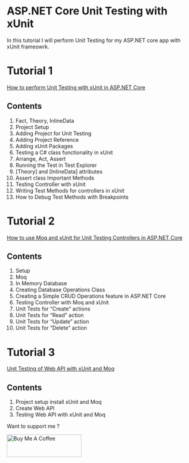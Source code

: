 # ASP.NET Core Unit Testing with xUnit

In this tutorial I will perform Unit Testing for my ASP.NET core app with xUnit frameowrk.

# Tutorial 1 
<a href="https://www.hosting.work/aspnet-core-xunit-unit-testing/" target="_blank">How to perform Unit Testing with xUnit in ASP.NET Core</a> 

## Contents

1. Fact, Theory, InlineData
2. Project Setup
3. Adding Project for Unit Testing
4. Adding Project Reference
5. Adding xUnit Packages
6. Testing a C# class functionality in xUnit
7. Arrange, Act, Assert
8. Running the Test in Test Explorer
9. [Theory] and [InlineData] attributes
10. Assert class Important Methods
11. Testing Controller with xUnit
12. Writing Test Methods for controllers in xUnit
13. How to Debug Test Methods with Breakpoints

# Tutorial 2 
<a href="https://www.hosting.work/aspnet-core-moq-xunit-unit-testing/" target="_blank">How to use Moq and xUnit for Unit Testing Controllers in ASP.NET Core</a> 

## Contents

1. Setup
2. Moq
3. In Memory Database
4. Creating Database Operations Class
5. Creating a Simple CRUD Operations feature in ASP.NET Core
6. Testing Controller with Moq and xUnit
7. Unit Tests for “Create” actions
8. Unit Tests for “Read” action
9. Unit Tests for “Update” action
10. Unit Tests for “Delete” action

# Tutorial 3
<a href="aspnet-core-web-api-xunit-moq-unit-testing" target="_blank">Unit Testing of Web API with xUnit and Moq</a> 

## Contents

1. Project setup install xUnit and Moq
2. Create Web API
3. Testing Web API with xUnit and Moq

Want to support me ?

<a href="https://www.buymeacoffee.com/YogYogi" target="_blank"><img src="https://cdn.buymeacoffee.com/buttons/v2/default-yellow.png" alt="Buy Me A Coffee" width="200"  style="height: 60px !important;width: 200px !important;" ></a>
